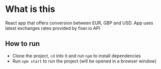 # What is this
React app that offers conversion between EUR, GBP and USD. App uses latest exchanges rates provided by fixer.io API

## How to run
- Clone the project, `cd` into it and run `npm` to install dependencies
- Run `npm start` to run the project (will be opened in a browser window)

